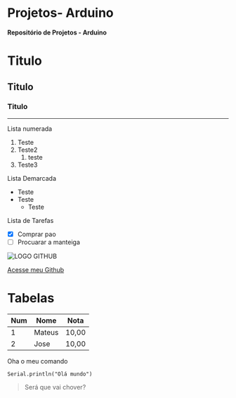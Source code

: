 # Projetos- Arduino
 **Repositório de Projetos - Arduino** 

 # Titulo
 ## Titulo
 ### Titulo
*** 
Lista numerada
1. Teste
2. Teste2
   1. teste
4. Teste3

Lista Demarcada
* Teste
* Teste
   * Teste
 
Lista de Tarefas

- [x] Comprar pao
- [ ] Procuarar a manteiga

![LOGO GITHUB](https://github.com/Mateusjrs/Projetos/assets/153927248/59c3da0c-77be-47b0-8e6d-2a6c43d450fe)

[Acesse meu Github](https://mateusjrs.github.io)

# Tabelas
Num|Nome|Nota
---|---|---|
1|Mateus|10,00
2|Jose|10,00

Oha o meu comando 
```
Serial.println("Olá mundo")
```
> Será que vai chover?
